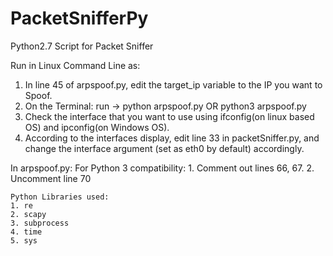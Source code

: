# PacketSnifferPy
 Python2.7 Script for Packet Sniffer

 Run in Linux Command Line as:
1. In line 45 of arpspoof.py, edit the target_ip variable to the IP you want to Spoof.
2. On the Terminal: run -> 
python arpspoof.py
OR
python3 arpspoof.py
3. Check the interface that you want to use using ifconfig(on linux based OS) and ipconfig(on Windows OS).
4. According to the interfaces display, edit line 33 in packetSniffer.py, and change the interface argument (set as eth0 by default) accordingly.

In arpspoof.py:
    For Python 3 compatibility:
    1. Comment out lines 66, 67.
    2. Uncomment line 70

    Python Libraries used:
    1. re
    2. scapy
    3. subprocess
    4. time
    5. sys


